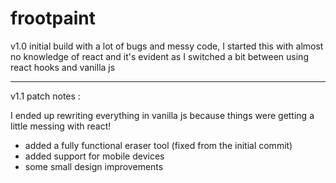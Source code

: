 # frootpaint
v1.0 initial build with a lot of bugs and messy code, I started this with almost no knowledge of react and it's evident as I switched a bit between using react hooks and vanilla js

---------------------------------------------------------------------------------------------------------

v1.1 patch notes :

I ended up rewriting everything in vanilla js because things were getting a little messing with react!

- added a fully functional eraser tool (fixed from the initial commit)
- added support for mobile devices
- some small design improvements
